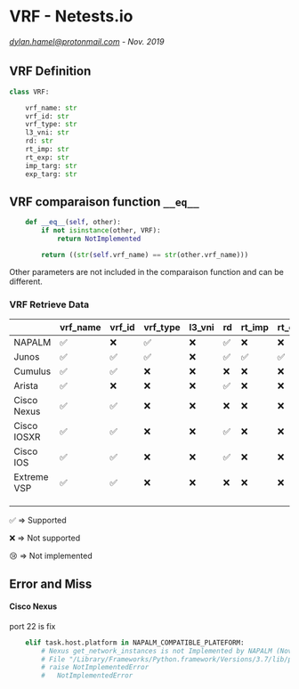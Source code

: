 # VRF - Netests.io
###### <dylan.hamel@protonmail.com> - Nov. 2019


## VRF Definition

```python
class VRF:

    vrf_name: str
    vrf_id: str
    vrf_type: str
    l3_vni: str
    rd: str
    rt_imp: str
    rt_exp: str
    imp_targ: str
    exp_targ: str
```


## VRF comparaison function `__eq__`

```python
    def __eq__(self, other):
        if not isinstance(other, VRF):
            return NotImplemented

        return ((str(self.vrf_name) == str(other.vrf_name)))
```

Other parameters are not included in the comparaison function and can be different.




### VRF Retrieve Data

|             | vrf_name           | vrf_id             | vrf_type           | l3_vni | rd                 | rt_imp             | rt_exp             | imp_targ           | exp_targ           |
| ----------- | ------------------ | ------------------ | ------------------ | ------ | ------------------ | ------------------ | ------------------ | ------------------ | ------------------ |
| NAPALM      | :white_check_mark: | :x:                | :white_check_mark: | :x:    | :white_check_mark: | :x:                | :x:                | :x:                | :x:                |
| Junos       | :white_check_mark: | :white_check_mark: | :white_check_mark: | :x:    | :white_check_mark: | :white_check_mark: | :white_check_mark: | :white_check_mark: | :white_check_mark: |
| Cumulus     | :white_check_mark: | :white_check_mark: | :x:                | :x:    | :x:                | :x:                | :x:                | :x:                | :x:                |
| Arista      | :white_check_mark: | :x:                | :x:                | :x:    | :white_check_mark: | :x:                | :x:                | :x:                | :x:                |
| Cisco Nexus | :white_check_mark: | :white_check_mark: | :x:                | :x:    | :x:                | :x:                | :x:                | :x:                | :x:                |
| Cisco IOSXR | :white_check_mark: | :white_check_mark: | :x:                | :x:    | :white_check_mark: | :x:                | :x:                | :x:                | :x:                |
| Cisco IOS   | :white_check_mark: | :white_check_mark: | :x:                | :x:    | :white_check_mark: | :x:                | :x:                | :x:                | :x:                |
| Extreme VSP | :white_check_mark: | :white_check_mark: | :x:                | :x:    | :x:                | :x:                | :x:                | :x:                | :x:                |
|             |                    |                    |                    |        |                    |                    |                    |                    |                    |
|             |                    |                    |                    |        |                    |                    |                    |                    |                    |
|             |                    |                    |                    |        |                    |                    |                    |                    |                    |

:white_check_mark: => Supported

:x: => Not supported

:cry: => Not implemented



## Error and Miss

#### Cisco Nexus

port 22 is fix

```python
    elif task.host.platform in NAPALM_COMPATIBLE_PLATEFORM:
        # Nexus get_network_instances is not Implemented by NAPALM (November 2019)
        # File "/Library/Frameworks/Python.framework/Versions/3.7/lib/python3.7/site-packages/napalm/base/base.py", line 1535, in get_network_instances
        # raise NotImplementedError
        #   NotImplementedError
```

